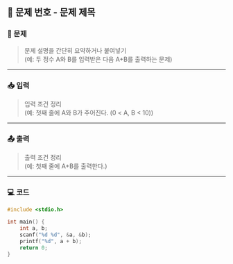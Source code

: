 ## 📝 문제 번호 - 문제 제목

### 📌 문제
> 문제 설명을 간단히 요약하거나 붙여넣기  
> (예: 두 정수 A와 B를 입력받은 다음 A+B를 출력하는 문제)

---

### 📥 입력
> 입력 조건 정리  
> (예: 첫째 줄에 A와 B가 주어진다. (0 < A, B < 10))

---

### 📤 출력
> 출력 조건 정리  
> (예: 첫째 줄에 A+B를 출력한다.)

---

### 💻 코드
```c
#include <stdio.h>

int main() {
    int a, b;
    scanf("%d %d", &a, &b);
    printf("%d", a + b);
    return 0;
}
```
